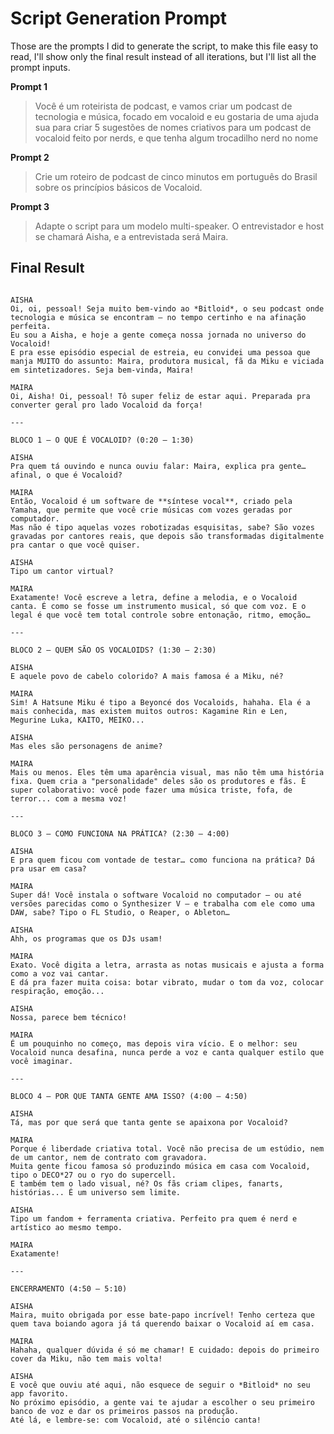 # Script Generation Prompt

Those are the prompts I did to generate the script, to make this file easy to read, I'll show only the final result instead of all iterations, but I'll list all the prompt inputs.

**Prompt 1**
> Você é um roteirista de podcast, e vamos criar um podcast de tecnologia e música, focado em vocaloid e eu gostaria de uma ajuda sua para criar 5 sugestões de nomes criativos para um podcast de vocaloid feito por nerds, e que tenha algum trocadilho nerd no nome

**Prompt 2**

> Crie um roteiro de podcast de cinco minutos em português do Brasil sobre os princípios básicos de Vocaloid.

**Prompt 3**

> Adapte o script para um modelo multi-speaker. O entrevistador e host se chamará Aisha, e a entrevistada será Maira.



## Final Result

```

AISHA
Oi, oi, pessoal! Seja muito bem-vindo ao *Bitloid*, o seu podcast onde tecnologia e música se encontram — no tempo certinho e na afinação perfeita.
Eu sou a Aisha, e hoje a gente começa nossa jornada no universo do Vocaloid!
E pra esse episódio especial de estreia, eu convidei uma pessoa que manja MUITO do assunto: Maira, produtora musical, fã da Miku e viciada em sintetizadores. Seja bem-vinda, Maira!

MAIRA
Oi, Aisha! Oi, pessoal! Tô super feliz de estar aqui. Preparada pra converter geral pro lado Vocaloid da força!

---

BLOCO 1 – O QUE É VOCALOID? (0:20 – 1:30)

AISHA
Pra quem tá ouvindo e nunca ouviu falar: Maira, explica pra gente… afinal, o que é Vocaloid?

MAIRA
Então, Vocaloid é um software de **síntese vocal**, criado pela Yamaha, que permite que você crie músicas com vozes geradas por computador.
Mas não é tipo aquelas vozes robotizadas esquisitas, sabe? São vozes gravadas por cantores reais, que depois são transformadas digitalmente pra cantar o que você quiser.

AISHA
Tipo um cantor virtual?

MAIRA
Exatamente! Você escreve a letra, define a melodia, e o Vocaloid canta. É como se fosse um instrumento musical, só que com voz. E o legal é que você tem total controle sobre entonação, ritmo, emoção…

---

BLOCO 2 – QUEM SÃO OS VOCALOIDS? (1:30 – 2:30)

AISHA
E aquele povo de cabelo colorido? A mais famosa é a Miku, né?

MAIRA
Sim! A Hatsune Miku é tipo a Beyoncé dos Vocaloids, hahaha. Ela é a mais conhecida, mas existem muitos outros: Kagamine Rin e Len, Megurine Luka, KAITO, MEIKO...

AISHA
Mas eles são personagens de anime?

MAIRA
Mais ou menos. Eles têm uma aparência visual, mas não têm uma história fixa. Quem cria a "personalidade" deles são os produtores e fãs. É super colaborativo: você pode fazer uma música triste, fofa, de terror... com a mesma voz!

---

BLOCO 3 – COMO FUNCIONA NA PRÁTICA? (2:30 – 4:00)

AISHA
E pra quem ficou com vontade de testar… como funciona na prática? Dá pra usar em casa?

MAIRA
Super dá! Você instala o software Vocaloid no computador — ou até versões parecidas como o Synthesizer V — e trabalha com ele como uma DAW, sabe? Tipo o FL Studio, o Reaper, o Ableton…

AISHA
Ahh, os programas que os DJs usam!

MAIRA
Exato. Você digita a letra, arrasta as notas musicais e ajusta a forma como a voz vai cantar.
E dá pra fazer muita coisa: botar vibrato, mudar o tom da voz, colocar respiração, emoção...

AISHA
Nossa, parece bem técnico!

MAIRA
É um pouquinho no começo, mas depois vira vício. E o melhor: seu Vocaloid nunca desafina, nunca perde a voz e canta qualquer estilo que você imaginar.

---

BLOCO 4 – POR QUE TANTA GENTE AMA ISSO? (4:00 – 4:50)

AISHA
Tá, mas por que será que tanta gente se apaixona por Vocaloid?

MAIRA
Porque é liberdade criativa total. Você não precisa de um estúdio, nem de um cantor, nem de contrato com gravadora.
Muita gente ficou famosa só produzindo música em casa com Vocaloid, tipo o DECO*27 ou o ryo do supercell.
E também tem o lado visual, né? Os fãs criam clipes, fanarts, histórias... É um universo sem limite.

AISHA
Tipo um fandom + ferramenta criativa. Perfeito pra quem é nerd e artístico ao mesmo tempo.

MAIRA
Exatamente!

---

ENCERRAMENTO (4:50 – 5:10)

AISHA
Maira, muito obrigada por esse bate-papo incrível! Tenho certeza que quem tava boiando agora já tá querendo baixar o Vocaloid aí em casa.

MAIRA
Hahaha, qualquer dúvida é só me chamar! E cuidado: depois do primeiro cover da Miku, não tem mais volta!

AISHA
E você que ouviu até aqui, não esquece de seguir o *Bitloid* no seu app favorito.
No próximo episódio, a gente vai te ajudar a escolher o seu primeiro banco de voz e dar os primeiros passos na produção.
Até lá, e lembre-se: com Vocaloid, até o silêncio canta!
```